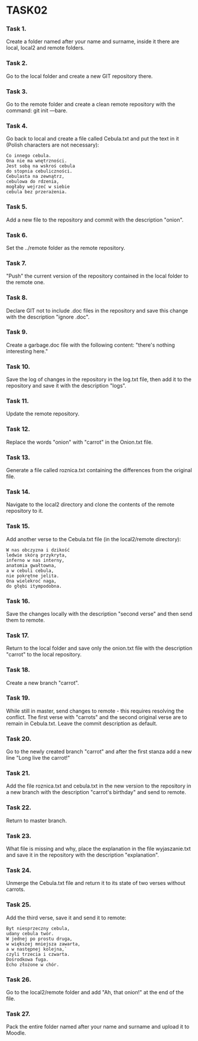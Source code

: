 # TASK02
### **Task 1.** 
Create a folder named after your name and surname, inside it there are local, local2 and remote folders.

### **Task 2.** 
Go to the local folder and create a new GIT repository there.

### **Task 3.** 
Go to the remote folder and create a clean remote repository with the command: git init —bare.

### **Task 4.** 
Go back to local and create a file called Cebula.txt and put the text in it (Polish characters are not necessary):
```
Co innego cebula.
Ona nie ma wnętrzności.
Jest sobą na wskroś cebula
do stopnia cebuliczności.
Cebulasta na zewnątrz,
cebulowa do rdzenia,
mogłaby wejrzeć w siebie
cebula bez przerażenia.
```

### **Task 5.** 
Add a new file to the repository and commit with the description "onion".

### **Task 6.** 
Set the ../remote folder as the remote repository.

### **Task 7.** 
"Push" the current version of the repository contained in the local folder to the remote one.

### **Task 8.** 
Declare GIT not to include .doc files in the repository and save this change with the description "ignore .doc".

### **Task 9.** 
Create a garbage.doc file with the following content: "there's nothing interesting here."

### **Task 10.** 
Save the log of changes in the repository in the log.txt file, then add it to the repository and save it with the description "logs".

### **Task 11.** 
Update the remote repository.

### **Task 12.** 
Replace the words "onion" with "carrot" in the Onion.txt file.

### **Task 13.** 
Generate a file called roznica.txt containing the differences from the original file.

### **Task 14.** 
Navigate to the local2 directory and clone the contents of the remote repository to it.

### **Task 15.** 
Add another verse to the Cebula.txt file (in the local2/remote directory):
```
W nas obczyzna i dzikość
ledwie skórą przykryta,
inferno w nas interny,
anatomia gwałtowna,
a w cebuli cebula,
nie pokrętne jelita.
Ona wielekroć naga,
do głębi itympodobna.
```
### **Task 16.** 
Save the changes locally with the description "second verse" and then send them to remote.

### **Task 17.** 
Return to the local folder and save only the onion.txt file with the description "carrot" to the local repository.

### **Task 18.** 
Create a new branch "carrot".

### **Task 19.** 
While still in master, send changes to remote - this requires resolving the conflict. The first verse with "carrots" and the second original verse are to remain in Cebula.txt. Leave the commit description as default.

### **Task 20.** 
Go to the newly created branch "carrot" and after the first stanza add a new line "Long live the carrot!"

### **Task 21.** 
Add the file roznica.txt and cebula.txt in the new version to the repository in a new branch with the description "carrot's birthday" and send to remote.

### **Task 22.** 
Return to master branch.

### **Task 23.** 
What file is missing and why, place the explanation in the file wyjaszanie.txt and save it in the repository with the description "explanation".

### **Task 24.** 
Unmerge the Cebula.txt file and return it to its state of two verses without carrots.

### **Task 25.** 
Add the third verse, save it and send it to remote:
```
Byt niesprzeczny cebula,
udany cebula twór.
W jednej po prostu druga,
w większej mniejsza zawarta,
a w następnej kolejna,`
czyli trzecia i czwarta.
Dośrodkowa fuga.
Echo złożone w chór.
```
### **Task 26.** 
Go to the local2/remote folder and add "Ah, that onion!" at the end of the file.

### **Task 27.** 
Pack the entire folder named after your name and surname and upload it to Moodle.
